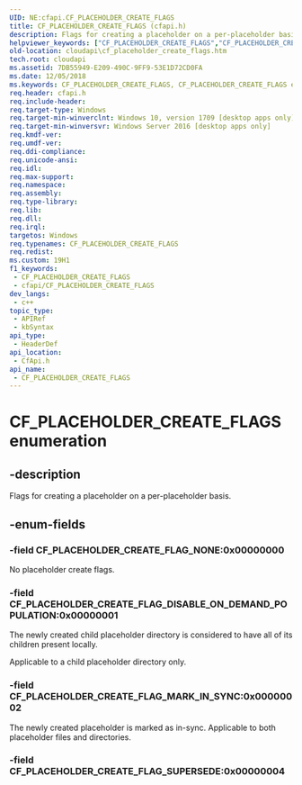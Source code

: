 ```yaml
---
UID: NE:cfapi.CF_PLACEHOLDER_CREATE_FLAGS
title: CF_PLACEHOLDER_CREATE_FLAGS (cfapi.h)
description: Flags for creating a placeholder on a per-placeholder basis.
helpviewer_keywords: ["CF_PLACEHOLDER_CREATE_FLAGS","CF_PLACEHOLDER_CREATE_FLAGS enumeration","CF_PLACEHOLDER_CREATE_FLAG_DISABLE_ON_DEMAND_POPULATION","CF_PLACEHOLDER_CREATE_FLAG_MARK_IN_SYNC","CF_PLACEHOLDER_CREATE_FLAG_NONE","cfapi/CF_PLACEHOLDER_CREATE_FLAGS","cfapi/CF_PLACEHOLDER_CREATE_FLAG_DISABLE_ON_DEMAND_POPULATION","cfapi/CF_PLACEHOLDER_CREATE_FLAG_MARK_IN_SYNC","cfapi/CF_PLACEHOLDER_CREATE_FLAG_NONE","cloudApi.cf_placeholder_create_flags"]
old-location: cloudapi\cf_placeholder_create_flags.htm
tech.root: cloudapi
ms.assetid: 7DB55949-E209-490C-9FF9-53E1D72CD0FA
ms.date: 12/05/2018
ms.keywords: CF_PLACEHOLDER_CREATE_FLAGS, CF_PLACEHOLDER_CREATE_FLAGS enumeration, CF_PLACEHOLDER_CREATE_FLAG_DISABLE_ON_DEMAND_POPULATION, CF_PLACEHOLDER_CREATE_FLAG_MARK_IN_SYNC, CF_PLACEHOLDER_CREATE_FLAG_NONE, cfapi/CF_PLACEHOLDER_CREATE_FLAGS, cfapi/CF_PLACEHOLDER_CREATE_FLAG_DISABLE_ON_DEMAND_POPULATION, cfapi/CF_PLACEHOLDER_CREATE_FLAG_MARK_IN_SYNC, cfapi/CF_PLACEHOLDER_CREATE_FLAG_NONE, cloudApi.cf_placeholder_create_flags
req.header: cfapi.h
req.include-header: 
req.target-type: Windows
req.target-min-winverclnt: Windows 10, version 1709 [desktop apps only]
req.target-min-winversvr: Windows Server 2016 [desktop apps only]
req.kmdf-ver: 
req.umdf-ver: 
req.ddi-compliance: 
req.unicode-ansi: 
req.idl: 
req.max-support: 
req.namespace: 
req.assembly: 
req.type-library: 
req.lib: 
req.dll: 
req.irql: 
targetos: Windows
req.typenames: CF_PLACEHOLDER_CREATE_FLAGS
req.redist: 
ms.custom: 19H1
f1_keywords:
 - CF_PLACEHOLDER_CREATE_FLAGS
 - cfapi/CF_PLACEHOLDER_CREATE_FLAGS
dev_langs:
 - c++
topic_type:
 - APIRef
 - kbSyntax
api_type:
 - HeaderDef
api_location:
 - CfApi.h
api_name:
 - CF_PLACEHOLDER_CREATE_FLAGS
---
```


# CF_PLACEHOLDER_CREATE_FLAGS enumeration


## -description

Flags for creating a placeholder on a per-placeholder basis.

## -enum-fields

### -field CF_PLACEHOLDER_CREATE_FLAG_NONE:0x00000000

No placeholder create flags.

### -field CF_PLACEHOLDER_CREATE_FLAG_DISABLE_ON_DEMAND_POPULATION:0x00000001

The newly created child placeholder directory is considered to have all of its children present locally.

Applicable to a child placeholder directory only.

### -field CF_PLACEHOLDER_CREATE_FLAG_MARK_IN_SYNC:0x00000002

The newly created placeholder is marked as in-sync. Applicable to both placeholder files and directories.

### -field CF_PLACEHOLDER_CREATE_FLAG_SUPERSEDE:0x00000004

